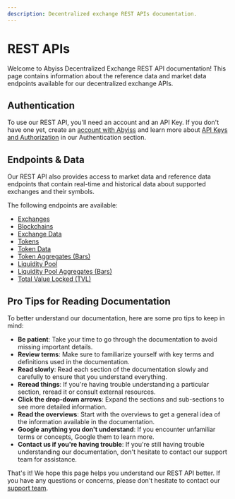 ```yaml
---
description: Decentralized exchange REST APIs documentation.
---
```


# REST APIs

Welcome to Abyiss Decentralized Exchange REST API documentation! This page contains information about the reference data and market data endpoints available for our decentralized exchange APIs.

## Authentication&#x20;

To use our REST API, you'll need an account and an API Key. If you don't have one yet, create an [account with Abyiss](https://abyiss.com/signin) and learn more about [API Keys and Authorization](../../introduction/api-architecture/api-keys-authentication.md) in our Authentication section.

## Endpoints & Data&#x20;

Our REST API also provides access to market data and reference data endpoints that contain real-time and historical data about supported exchanges and their symbols.&#x20;

The following endpoints are available:

* [Exchanges](exchanges.md)
* [Blockchains](blockchains.md)
* [Exchange Data](exchange-data.md)
* [Tokens](tokens.md)
* [Token Data](token-data.md)
* [Token Aggregates (Bars)](token-aggregates-bars.md)
* [Liquidity Pool](pools.md)
* [Liquidity Pool Aggregates (Bars)](pool-aggregates-bars.md)
* [Total Value Locked (TVL)](broken-reference)

## Pro Tips for Reading Documentation&#x20;

To better understand our documentation, here are some pro tips to keep in mind:

* **Be patient**: Take your time to go through the documentation to avoid missing important details.
* **Review terms**: Make sure to familiarize yourself with key terms and definitions used in the documentation.
* **Read slowly**: Read each section of the documentation slowly and carefully to ensure that you understand everything.
* **Reread things**: If you're having trouble understanding a particular section, reread it or consult external resources.
* **Click the drop-down arrows**: Expand the sections and sub-sections to see more detailed information.
* **Read the overviews**: Start with the overviews to get a general idea of the information available in the documentation.
* **Google anything you don't understand**: If you encounter unfamiliar terms or concepts, Google them to learn more.
* **Contact us if you're having trouble**: If you're still having trouble understanding our documentation, don't hesitate to contact our support team for assistance.

That's it! We hope this page helps you understand our REST API better. If you have any questions or concerns, please don't hesitate to contact our [support team](https://abyiss.com/contact).
